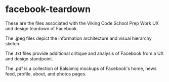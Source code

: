 # facebook-teardown

These are the files associated with the Viking Code School Prep Work UX and design teardown of Facebook.

The .jpeg files depict the information architecture and visual hierarchy sketch.

The .txt files provide additional critique and analysis of Facebook from a UX and design standpoint.

The .pdf is a collection of Balsamiq mockups of Facebook's home, news feed, profile, about, and photos pages.
